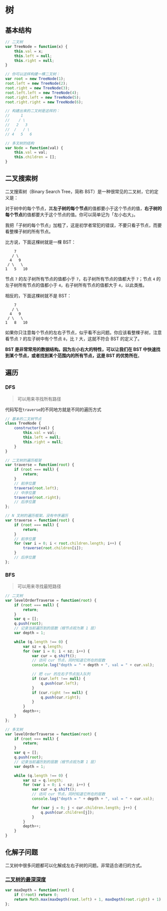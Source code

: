 # 树

## 基本结构

```js
// 二叉树
var TreeNode = function(x) {
    this.val = x;
    this.left = null;
    this.right = null;
}

// 你可以这样构建一棵二叉树：
var root = new TreeNode(1);
root.left = new TreeNode(2);
root.right = new TreeNode(3);
root.left.left = new TreeNode(4);
root.right.left = new TreeNode(5);
root.right.right = new TreeNode(6);

// 构建出来的二叉树是这样的：
//     1
//    / \
//   2   3
//  /   / \
// 4   5   6

// 多叉树的结构
var Node = function(val) {
    this.val = val;
    this.children = [];
}
```

## 二叉搜索树

二叉搜索树（Binary Search Tree，简称 BST）是一种很常见的二叉树，它的定义是：

对于树中的每个节点，其**左子树的每个节点**的值都要小于这个节点的值，**右子树的每个节点**的值都要大于这个节点的值。你可以简单记为「左小右大」。

我把「子树的每个节点」加粗了，这是初学者常犯的错误，不要只看子节点，而要看整棵子树的所有节点。

比方说，下面这棵树就是一棵 BST：



```
    7
   / \
  4   9
 / \   \
1   5   10
```

节点 `7` 的左子树所有节点的值都小于 `7`，右子树所有节点的值都大于 `7`；节点 `4` 的左子树所有节点的值都小于 `4`，右子树所有节点的值都大于 `4`，以此类推。

相反的，下面这棵树就不是 BST：



```
    7
   / \
  4   9
 / \   \
1   8   10
```

如果你只注意每个节点的左右子节点，似乎看不出问题。你应该看整棵子树，注意看节点 `7` 的左子树中有个节点 `8`，比 `7` 大，这就不符合 BST 的定义了。

**BST 是非常常用的数据结构。因为左小右大的特性，可以让我们在 BST 中快速找到某个节点，或者找到某个范围内的所有节点，这是 BST 的优势所在**。

## 遍历

### DFS

> 可以用来寻找所有路径

代码写在`traverse`的不同地方就是不同的遍历方式

```js
// 基本的二叉树节点
class TreeNode {
    constructor(val) {
        this.val = val;
        this.left = null;
        this.right = null;
    }
}

// 二叉树的遍历框架
var traverse = function(root) {
    if (root === null) {
        return;
    }
    // 前序位置
    traverse(root.left);
    // 中序位置
    traverse(root.right);
    // 后序位置
};

// N 叉树的遍历框架。没有中序遍历
var traverse = function(root) {
    if (root === null) {
        return;
    }
    // 前序位置
    for (var i = 0; i < root.children.length; i++) {
        traverse(root.children[i]);
    }
    // 后序位置
};
```

### BFS

> 可以用来寻找最短路径

```js
// 二叉树
var levelOrderTraverse = function(root) {
    if (root === null) {
        return;
    }
    var q = [];
    q.push(root);
    // 记录当前遍历到的层数（根节点视为第 1 层）
    var depth = 1;

    while (q.length !== 0) {
        var sz = q.length;
        for (var i = 0; i < sz; i++) {
            var cur = q.shift();
            // 访问 cur 节点，同时知道它所在的层数
            console.log("depth = " + depth + ", val = " + cur.val);

            // 把 cur 的左右子节点加入队列
            if (cur.left !== null) {
                q.push(cur.left);
            }
            if (cur.right !== null) {
                q.push(cur.right);
            }
        }
        depth++;
    }
};

// 多叉树
var levelOrderTraverse = function(root) {
    if (root === null) {
        return;
    }
    var q = [];
    q.push(root);
    // 记录当前遍历到的层数（根节点视为第 1 层）
    var depth = 1;

    while (q.length !== 0) {
        var sz = q.length;
        for (var i = 0; i < sz; i++) {
            var cur = q.shift();
            // 访问 cur 节点，同时知道它所在的层数
            console.log("depth = " + depth + ", val = " + cur.val);

            for (var j = 0; j < cur.children.length; j++) {
                q.push(cur.children[j]);
            }
        }
        depth++;
    }
}
```

## 化解子问题

二叉树中很多问题都可以化解成左右子树的问题。非常适合递归的方式。

### [二叉树的最深深度](https://leetcode.cn/problems/maximum-depth-of-binary-tree/description/?envType=study-plan-v2&envId=top-interview-150)

```js
var maxDepth = function(root) {
    if (!root) return 0;
    return Math.max(maxDepth(root.left) + 1, maxDepth(root.right) + 1) // 转化为求左右子树的深度
};
```

